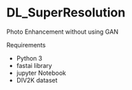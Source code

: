 # DL_SuperResolution
Photo Enhancement without using GAN

Requirements
- Python 3
- fastai library
- jupyter Notebook
- DIV2K dataset
